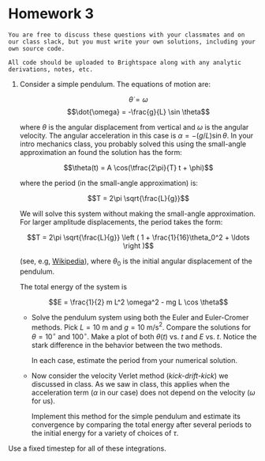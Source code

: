 # Homework 3

```{note}
You are free to discuss these questions with your classmates and on
our class slack, but you must write your own solutions, including your
own source code.

All code should be uploaded to Brightspace along with any analytic
derivations, notes, etc.
```

1. Consider a simple pendulum.  The equations of motion
   are:

   $$\dot{\theta} = \omega$$
   $$\dot{\omega} = -\frac{g}{L} \sin \theta$$

   where $\theta$ is the angular displacement from vertical and
   $\omega$ is the angular velocity.  The angular acceleration in this
   case is $\alpha = -(g/L) \sin\theta$.  In your intro mechanics
   class, you probably solved this using the small-angle approximation
   an found the solution has the form:
  
   $$\theta(t) = A \cos(\tfrac{2\pi}{T} t + \phi)$$
  
   where the period (in the small-angle approximation) is:
  
   $$T = 2\pi \sqrt{\frac{L}{g}}$$

   We will solve this system without making the small-angle
   approximation.  For larger amplitude displacements, the period takes
   the form:
  
   $$T = 2\pi \sqrt{\frac{L}{g}} \left ( 1 + \frac{1}{16}\theta_0^2 + \ldots \right )$$
   
   (see, e.g, [Wikipedia](https://en.wikipedia.org/wiki/Pendulum_(mechanics)#Power_series_solution_for_the_elliptic_integral)), where $\theta_0$ is the initial angular displacement of the pendulum.
  
   The total energy of the system is
  
   $$E = \frac{1}{2} m L^2 \omega^2  - mg L \cos \theta$$

   * Solve the pendulum system using both the Euler and
     Euler-Cromer methods.  Pick $L = 10$ m and $g = 10$ m/s$^2$.
     Compare the solutions for $\theta = 10^\circ$ and $100^\circ$.
     Make a plot of both $\theta(t)$ vs. $t$ and $E$ vs. $t$.  Notice
     the stark difference in the behavior between the two methods.

     In each case, estimate the period from your numerical solution.

   * Now consider the velocity Verlet method 
     (_kick-drift-kick_) we discussed in class.  As we
     saw in class, this applies when the acceleration term ($\alpha$ in
     our case) does not depend on the velocity ($\omega$ for us).

     Implement this method for the simple pendulum and estimate its
     convergence by comparing the total energy after several periods to
     the initial energy for a variety of choices of $\tau$.

  Use a fixed timestep for all of these integrations.


